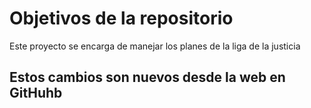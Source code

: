 # Objetivos de la repositorio

Este proyecto se encarga de manejar los planes de la liga de la justicia

## Estos cambios son nuevos desde la web en GitHuhb
